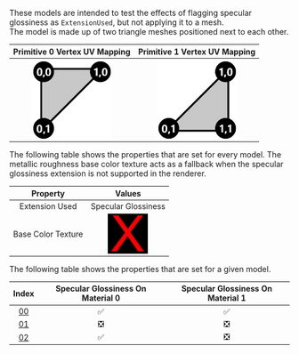 These models are intended to test the effects of flagging specular glossiness as `ExtensionUsed`, but not applying it to a mesh.  
The model is made up of two triangle meshes positioned next to each other.

Primitive 0 Vertex UV Mapping | Primitive 1 Vertex UV Mapping
:---: | :---:
<img src="Textures/Icon_UVSpace2.png" height="144" width="144" align="middle"> | <img src="Textures/Icon_UVSpace3.png" height="144" width="144" align="middle"> 

The following table shows the properties that are set for every model. The metallic roughness base color texture acts as a fallback when the specular glossiness extension is not supported in the renderer.  


Property | **Values**
:---: | :---:
Extension Used | Specular Glossiness
Base Color Texture | <img src="./Textures/X.png" height="72" width="72" align="middle">

 
The following table shows the properties that are set for a given model.  


Index | Specular Glossiness On Material 0 | Specular Glossiness On Material 1
:---: | :---: | :---:
[00](./Material_Mixed_00.gltf) | :white_check_mark: | :white_check_mark:
[01](./Material_Mixed_01.gltf) | :negative_squared_cross_mark: | :negative_squared_cross_mark:
[02](./Material_Mixed_02.gltf) | :white_check_mark: | :negative_squared_cross_mark:
 
